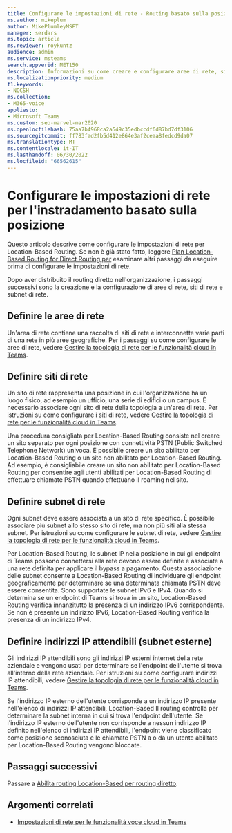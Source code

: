 ```yaml
---
title: Configurare le impostazioni di rete - Routing basato sulla posizione
ms.author: mikeplum
author: MikePlumleyMSFT
manager: serdars
ms.topic: article
ms.reviewer: roykuntz
audience: admin
ms.service: msteams
search.appverid: MET150
description: Informazioni su come creare e configurare aree di rete, siti e subnet per Location-Based Routing per routing diretto.
ms.localizationpriority: medium
f1.keywords:
- NOCSH
ms.collection:
- M365-voice
appliesto:
- Microsoft Teams
ms.custom: seo-marvel-mar2020
ms.openlocfilehash: 75aa7b4968ca2a549c35edbccdf6d87bd7df3106
ms.sourcegitcommit: ff783fad2fb5d412e864e3af2ceaa8fedcd9da07
ms.translationtype: MT
ms.contentlocale: it-IT
ms.lasthandoff: 06/30/2022
ms.locfileid: "66562615"
---
```

# <a name="configure-network-settings-for-location-based-routing"></a>Configurare le impostazioni di rete per l'instradamento basato sulla posizione

Questo articolo descrive come configurare le impostazioni di rete per Location-Based Routing. Se non è già stato fatto, leggere [Plan Location-Based Routing for Direct Routing per](location-based-routing-plan.md) esaminare altri passaggi da eseguire prima di configurare le impostazioni di rete.

Dopo aver distribuito il routing diretto nell'organizzazione, i passaggi successivi sono la creazione e la configurazione di aree di rete, siti di rete e subnet di rete.

## <a name="define-network-regions"></a>Definire le aree di rete

Un'area di rete contiene una raccolta di siti di rete e interconnette varie parti di una rete in più aree geografiche. Per i passaggi su come configurare le aree di rete, vedere [Gestire la topologia di rete per le funzionalità cloud in Teams](manage-your-network-topology.md).

## <a name="define-network-sites"></a>Definire siti di rete

Un sito di rete rappresenta una posizione in cui l'organizzazione ha un luogo fisico, ad esempio un ufficio, una serie di edifici o un campus. È necessario associare ogni sito di rete della topologia a un'area di rete. Per istruzioni su come configurare i siti di rete, vedere [Gestire la topologia di rete per le funzionalità cloud in Teams](manage-your-network-topology.md).

Una procedura consigliata per Location-Based Routing consiste nel creare un sito separato per ogni posizione con connettività PSTN (Public Switched Telephone Network) univoca. È possibile creare un sito abilitato per Location-Based Routing o un sito non abilitato per Location-Based Routing. Ad esempio, è consigliabile creare un sito non abilitato per Location-Based Routing per consentire agli utenti abilitati per Location-Based Routing di effettuare chiamate PSTN quando effettuano il roaming nel sito.

## <a name="define-network-subnets"></a>Definire subnet di rete

Ogni subnet deve essere associata a un sito di rete specifico. È possibile associare più subnet allo stesso sito di rete, ma non più siti alla stessa subnet. Per istruzioni su come configurare le subnet di rete, vedere  [Gestire la topologia di rete per le funzionalità cloud in Teams](manage-your-network-topology.md).

Per Location-Based Routing, le subnet IP nella posizione in cui gli endpoint di Teams possono connettersi alla rete devono essere definite e associate a una rete definita per applicare il bypass a pagamento. Questa associazione delle subnet consente a Location-Based Routing di individuare gli endpoint geograficamente per determinare se una determinata chiamata PSTN deve essere consentita. Sono supportate le subnet IPv6 e IPv4. Quando si determina se un endpoint di Teams si trova in un sito, Location-Based Routing verifica innanzitutto la presenza di un indirizzo IPv6 corrispondente. Se non è presente un indirizzo IPv6, Location-Based Routing verifica la presenza di un indirizzo IPv4.

## <a name="define-trusted-ip-addresses-external-subnets"></a>Definire indirizzi IP attendibili (subnet esterne)

Gli indirizzi IP attendibili sono gli indirizzi IP esterni internet della rete aziendale e vengono usati per determinare se l'endpoint dell'utente si trova all'interno della rete aziendale. Per istruzioni su come configurare indirizzi IP attendibili, vedere [Gestire la topologia di rete per le funzionalità cloud in Teams](manage-your-network-topology.md).

Se l'indirizzo IP esterno dell'utente corrisponde a un indirizzo IP presente nell'elenco di indirizzi IP attendibili, Location-Based Il routing controlla per determinare la subnet interna in cui si trova l'endpoint dell'utente. Se l'indirizzo IP esterno dell'utente non corrisponde a nessun indirizzo IP definito nell'elenco di indirizzi IP attendibili, l'endpoint viene classificato come posizione sconosciuta e le chiamate PSTN a o da un utente abilitato per Location-Based Routing vengono bloccate.

## <a name="next-steps"></a>Passaggi successivi

Passare a [Abilita routing Location-Based per routing diretto](location-based-routing-enable.md).

## <a name="related-topics"></a>Argomenti correlati

- [Impostazioni di rete per le funzionalità voce cloud in Teams](cloud-voice-network-settings.md)
